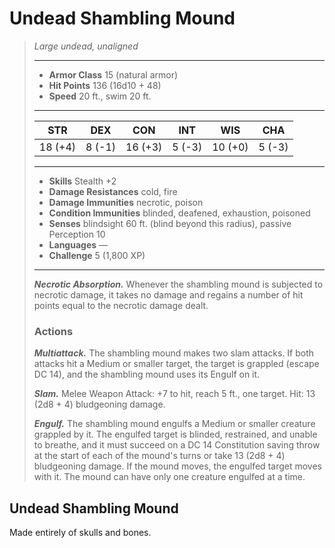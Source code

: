 # Undead Shambling Mound
>*Large undead, unaligned*
>___
>- **Armor Class** 15 (natural armor)
>- **Hit Points** 136 (16d10 + 48)
>- **Speed** 20 ft., swim 20 ft.
>___
>|STR|DEX|CON|INT|WIS|CHA|
>|:---:|:---:|:---:|:---:|:---:|:---:|
>|18 (+4)|8 (-1)|16 (+3)|5 (-3)|10 (+0)|5 (-3)|
>___
>- **Skills** Stealth +2
>- **Damage Resistances** cold, fire
>- **Damage Immunities** necrotic, poison
>- **Condition Immunities** blinded, deafened, exhaustion, poisoned
>- **Senses** blindsight 60 ft. (blind beyond this radius), passive Perception 10
>- **Languages** —
>- **Challenge** 5 (1,800 XP)
>___
>***Necrotic Absorption.*** Whenever the shambling mound is subjected to necrotic damage, it takes no damage and regains a number of hit points equal to the necrotic damage dealt.  
>
>### Actions
>***Multiattack.*** The shambling mound makes two slam attacks. If both attacks hit a Medium or smaller target, the target is grappled (escape DC 14), and the shambling mound uses its Engulf on it.  
>
>***Slam.*** Melee Weapon Attack: +7 to hit, reach 5 ft., one target. Hit: 13 (2d8 + 4) bludgeoning damage.  
>
>***Engulf.*** The shambling mound engulfs a Medium or smaller creature grappled by it. The engulfed target is blinded, restrained, and unable to breathe, and it must succeed on a DC 14 Constitution saving throw at the start of each of the mound's turns or take 13 (2d8 + 4) bludgeoning damage. If the mound moves, the engulfed target moves with it. The mound can have only one creature engulfed at a time.
## Undead Shambling Mound
Made entirely of skulls and bones.